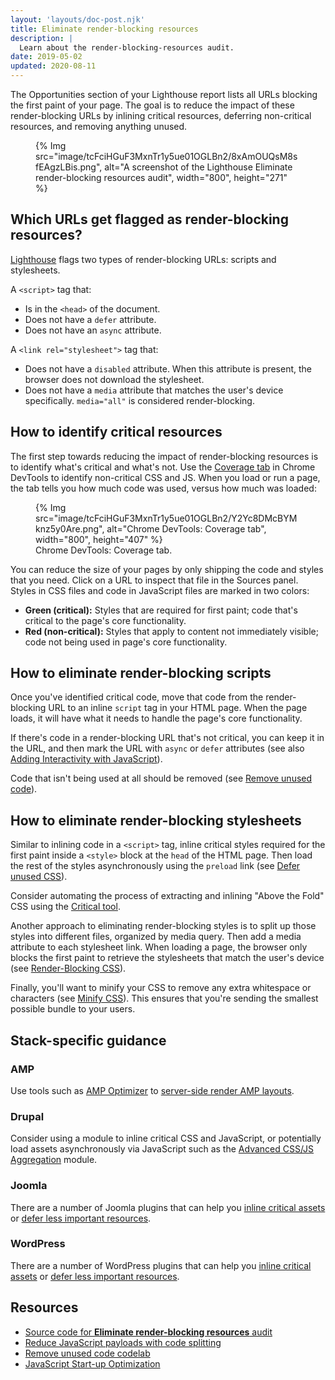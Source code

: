 ```yaml
---
layout: 'layouts/doc-post.njk'
title: Eliminate render-blocking resources
description: |
  Learn about the render-blocking-resources audit.
date: 2019-05-02
updated: 2020-08-11
---
```


The Opportunities section of your Lighthouse report lists all URLs
blocking the first paint of your page.
The goal is to reduce the impact of these render-blocking URLs
by inlining critical resources, deferring non-critical resources,
and removing anything unused.

<figure>
  {% Img src="image/tcFciHGuF3MxnTr1y5ue01OGLBn2/8xAmOUQsM8sfEAgzLBis.png", alt="A screenshot of the Lighthouse Eliminate render-blocking resources audit", width="800", height="271" %}
</figure>

## Which URLs get flagged as render-blocking resources?

[Lighthouse](/docs/lighthouse/overview/)
flags two types of render-blocking URLs: scripts and stylesheets.

A `<script>` tag that:

- Is in the `<head>` of the document.
- Does not have a `defer` attribute.
- Does not have an `async` attribute.

A `<link rel="stylesheet">` tag that:

- Does not have a `disabled` attribute. When this attribute is present,
  the browser does not download the stylesheet.
- Does not have a `media` attribute that matches the user's device specifically. `media="all"` is considered render-blocking.

## How to identify critical resources

The first step towards reducing the impact of render-blocking resources
is to identify what's critical and what's not.
Use the [Coverage tab](/docs/devtools/coverage/)
in Chrome DevTools to identify non-critical CSS and JS.
When you load or run a page, the tab tells you how much code was used,
versus how much was loaded:

<figure>
  {% Img src="image/tcFciHGuF3MxnTr1y5ue01OGLBn2/Y2Yc8DMcBYMknz5y0Are.png", alt="Chrome DevTools: Coverage tab", width="800", height="407" %}
  <figcaption>
    Chrome DevTools: Coverage tab.
  </figcaption>
</figure>

You can reduce the size of your pages by only shipping the code and styles
that you need. Click on a URL to inspect that file in the Sources panel.
Styles in CSS files and code in JavaScript files are marked in two colors:

- **Green (critical):** Styles that are required for first paint; code that's critical to the page's core functionality.
- **Red (non-critical):** Styles that apply to content not immediately visible; code not being used in page's core functionality.

## How to eliminate render-blocking scripts

Once you've identified critical code,
move that code from the render-blocking URL to an inline `script` tag in your HTML page.
When the page loads, it will have what it needs to handle the page's core functionality.

If there's code in a render-blocking URL that's not critical,
you can keep it in the URL,
and then mark the URL with `async` or `defer` attributes
(see also [Adding Interactivity with JavaScript](https://web.dev/critical-rendering-path-adding-interactivity-with-javascript/)).

Code that isn't being used at all should be removed (see [Remove unused code](https://web.dev/remove-unused-code/)).

## How to eliminate render-blocking stylesheets

Similar to inlining code in a `<script>` tag,
inline critical styles required for the first paint
inside a `<style>` block at the `head` of the HTML page.
Then load the rest of the styles asynchronously using the `preload` link
(see [Defer unused CSS](https://web.dev/defer-non-critical-css/)).

Consider automating the process of extracting and inlining "Above the Fold" CSS
using the [Critical tool](https://github.com/addyosmani/critical/blob/master/README.md).

Another approach to eliminating render-blocking styles is
to split up those styles into different files, organized by media query.
Then add a media attribute to each stylesheet link.
When loading a page,
the browser only blocks the first paint to retrieve the stylesheets that match the user's device
(see [Render-Blocking CSS](https://web.dev/critical-rendering-path-render-blocking-css/)).

Finally, you'll want to minify your CSS to remove any extra whitespace or
characters (see [Minify CSS](https://web.dev/minify-css/)).
This ensures that you're sending the smallest possible bundle to your users.

## Stack-specific guidance

### AMP

Use tools such as [AMP Optimizer](https://github.com/ampproject/amp-toolbox/tree/master/packages/optimizer)
to [server-side render AMP layouts](https://amp.dev/documentation/guides-and-tutorials/optimize-and-measure/server-side-rendering/).

### Drupal

Consider using a module to inline critical CSS and JavaScript, or potentially
load assets asynchronously via JavaScript such as the [Advanced CSS/JS
Aggregation](https://www.drupal.org/project/advagg) module.

### Joomla

There are a number of Joomla plugins that can help you [inline critical
assets](https://extensions.joomla.org/instant-search/?jed_live%5Bquery%5D=performance)
or [defer less important
resources](https://extensions.joomla.org/instant-search/?jed_live%5Bquery%5D=performance).

### WordPress

There are a number of WordPress plugins that can help you [inline critical
assets](https://wordpress.org/plugins/search/critical+css/) or [defer less
important
resources](https://wordpress.org/plugins/search/defer+css+javascript/).

## Resources

- [Source code for **Eliminate render-blocking resources** audit](https://github.com/GoogleChrome/lighthouse/blob/master/lighthouse-core/audits/byte-efficiency/render-blocking-resources.js)
- [Reduce JavaScript payloads with code splitting](https://web.dev/reduce-javascript-payloads-with-code-splitting/)
- [Remove unused code codelab](https://web.dev/codelab-remove-unused-code)
- [JavaScript Start-up Optimization](https://web.dev/optimizing-content-efficiency-javascript-startup-optimization/)
